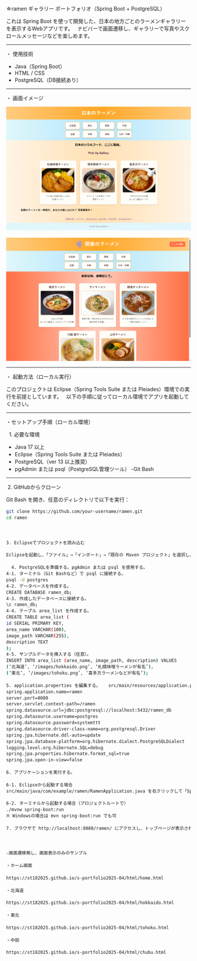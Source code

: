 
☆ramen ギャラリー
ポートフォリオ（Spring Boot + PostgreSQL）

これは Spring Boot を使って開発した、日本の地方ごとのラーメンギャラリーを表示するWebアプリです。  
ナビバーで画面遷移し、ギャラリーで写真やスクロールメッセージなどを楽しめます。

---

・ 使用技術

- Java（Spring Boot）
- HTML / CSS
- PostgreSQL（DB接続あり）

---

・ 画面イメージ

![トップページのスクリーンショット](./ramen/screenshot.png)  
![関東のスクリーンショット](./ramen/screenshot2.png)

---

・ 起動方法（ローカル実行）

このプロジェクトは Eclipse（Spring Tools Suite または Pleiades）環境での実行を前提としています。  
以下の手順に従ってローカル環境でアプリを起動してください。

---

・セットアップ手順（ローカル環境）

  1. 必要な環境

- Java 17 以上
- Eclipse（Spring Tools Suite または Pleiades）
- PostgreSQL（ver 13 以上推奨）
- pgAdmin または psql（PostgreSQL管理ツール）
-Git Bash

---

 2. GitHubからクローン

Git Bash を開き、任意のディレクトリで以下を実行：

```bash
git clone https://github.com/your-username/ramen.git
cd ramen



3. Eclipseでプロジェクトを読み込む

Eclipseを起動し、「ファイル」→「インポート」→「既存の Maven プロジェクト」を選択し、ramen フォルダを指定する。プロジェクトが読み込まれたらビルドが完了するまで待つ。

  4. PostgreSQLを準備する。pgAdmin または psql を使用する。  
4-1. ターミナル（Git Bashなど）で psql に接続する。
psql -U postgres
4-2. データベースを作成する。
CREATE DATABASE ramen_db;
4-3. 作成したデータベースに接続する。
\c ramen_db;
4-4. テーブル area_list を作成する。
CREATE TABLE area_list (
id SERIAL PRIMARY KEY,
area_name VARCHAR(100),
image_path VARCHAR(255),
description TEXT
);
4-5. サンプルデータを挿入する（任意）。
INSERT INTO area_list (area_name, image_path, description) VALUES
(‘北海道’, ‘/images/hokkaido.png’, ‘札幌味噌ラーメンが有名’),
(‘東北’, ‘/images/tohoku.png’, ‘喜多方ラーメンなどが有名’);

5. application.properties を編集する。   src/main/resources/application.properties に以下の内容を貼り付ける。  
spring.application.name=ramen
server.port=8080
server.servlet.context-path=/ramen
spring.datasource.url=jdbc:postgresql://localhost:5432/ramen_db
spring.datasource.username=postgres
spring.datasource.password=systemttt
spring.datasource.driver-class-name=org.postgresql.Driver
spring.jpa.hibernate.ddl-auto=update
spring.jpa.database-platform=org.hibernate.dialect.PostgreSQLDialect
logging.level.org.hibernate.SQL=debug
spring.jpa.properties.hibernate.format_sql=true
spring.jpa.open-in-view=false

6. アプリケーションを実行する。

6-1. Eclipseから起動する場合
src/main/java/com/example/ramen/RamenApplication.java を右クリックして「Spring Boot アプリケーションとして実行」を選択する。

6-2. ターミナルから起動する場合（プロジェクトルートで）
./mvnw spring-boot:run
※ Windowsの場合は mvn spring-boot:run でも可

7. ブラウザで http://localhost:8080/ramen/ にアクセスし、トップページが表示されることを確認する。  



☆画面遷移無し、画面表示のみのサンプル

・ホーム画面

https://st182025.github.io/s-portfolio2025-04/html/home.html

・北海道

https://st182025.github.io/s-portfolio2025-04/html/hokkaido.html

・東北

https://st182025.github.io/s-portfolio2025-04/html/tohoku.html

・中部

https://st182025.github.io/s-portfolio2025-04/html/chubu.html

